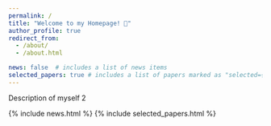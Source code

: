 ```yaml
---
permalink: /
title: "Welcome to my Homepage! 🚀"
author_profile: true
redirect_from: 
  - /about/
  - /about.html

news: false  # includes a list of news items
selected_papers: true # includes a list of papers marked as "selected={true}"
---
```


Description of myself 2

{% include news.html %}
{% include selected_papers.html %}